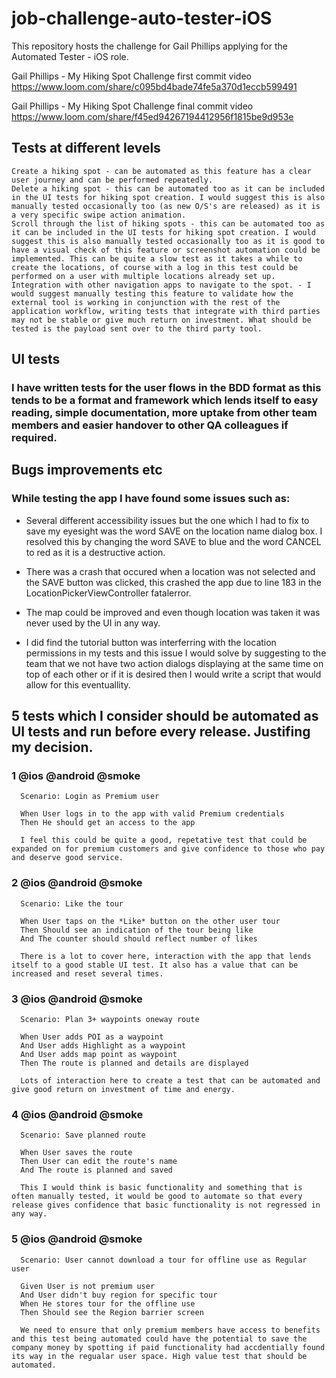 # job-challenge-auto-tester-iOS

This repository hosts the challenge for Gail Phillips applying for the Automated Tester - iOS role.

Gail Phillips - My Hiking Spot Challenge first commit video
https://www.loom.com/share/c095bd4bade74fe5a370d1eccb599491 

Gail Phillips - My Hiking Spot Challenge final commit video
https://www.loom.com/share/f45ed94267194412956f1815be9d953e 

## Tests at different levels 

    Create a hiking spot - can be automated as this feature has a clear user journey and can be performed repeatedly. 
    Delete a hiking spot - this can be automated too as it can be included in the UI tests for hiking spot creation. I would suggest this is also manually tested occasionally too (as new O/S's are released) as it is a very specific swipe action animation. 
    Scroll through the list of hiking spots - this can be automated too as it can be included in the UI tests for hiking spot creation. I would suggest this is also manually tested occasionally too as it is good to have a visual check of this feature or screenshot automation could be implemented. This can be quite a slow test as it takes a while to create the locations, of course with a log in this test could be performed on a user with multiple locations already set up. 
    Integration with other navigation apps to navigate to the spot. - I would suggest manually testing this feature to validate how the external tool is working in conjunction with the rest of the application workflow, writing tests that integrate with third parties may not be stable or give much return on investment. What should be tested is the payload sent over to the third party tool. 
  

## UI tests

### I have written tests for the user flows in the BDD format as this tends to be a format and framework which lends itself to easy reading, simple documentation, more uptake from other team members and easier handover to other QA colleagues if required.  


## Bugs improvements etc 

### While testing the app I have found some issues such as: 

* Several different accessibility issues but the one which I had to fix to save my eyesight was the word SAVE on the location name dialog box. I resolved this by changing the word SAVE to blue and the word CANCEL to red as it is a destructive action. 

* There was a crash that occured when a location was not selected and the SAVE button was clicked, this crashed the app due to line 183 in the LocationPickerViewController fatalerror.

* The map could be improved and even though location was taken it was never used by the UI in any way. 

* I did find the tutorial button was interferring with the location permissions in my tests and this issue I would solve by suggesting to the team that we not have two action dialogs displaying at the same time on top of each other or if it is desired then I would write a script that would allow for this eventuallity. 

## 5 tests which I consider should be automated as UI tests and run before every release. Justifing my decision.

### 1 @ios @android @smoke
      Scenario: Login as Premium user

      When User logs in to the app with valid Premium credentials
      Then He should get an access to the app
      
      I feel this could be quite a good, repetative test that could be expanded on for premium customers and give confidence to those who pay and deserve good service. 

### 2 @ios @android @smoke
      Scenario: Like the tour

      When User taps on the *Like* button on the other user tour
      Then Should see an indication of the tour being like
      And The counter should should reflect number of likes
      
      There is a lot to cover here, interaction with the app that lends itself to a good stable UI test. It also has a value that can be increased and reset several times. 
      
### 3 @ios @android @smoke
      Scenario: Plan 3+ waypoints oneway route

      When User adds POI as a waypoint
      And User adds Highlight as a waypoint
      And User adds map point as waypoint
      Then The route is planned and details are displayed
      
      Lots of interaction here to create a test that can be automated and give good return on investment of time and energy. 
      
### 4 @ios @android @smoke
      Scenario: Save planned route

      When User saves the route
      Then User can edit the route's name
      And The route is planned and saved
      
      This I would think is basic functionality and something that is often manually tested, it would be good to automate so that every release gives confidence that basic functionality is not regressed in any way. 
      
### 5 @ios @android @smoke
      Scenario: User cannot download a tour for offline use as Regular user

      Given User is not premium user 
      And User didn't buy region for specific tour         
      When He stores tour for the offline use
      Then Should see the Region barrier screen
      
      We need to ensure that only premium members have access to benefits and this test being automated could have the potential to save the company money by spotting if paid functionality had accdentially found its way in the regualar user space. High value test that should be automated. 

